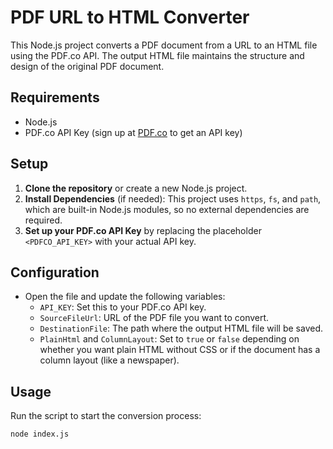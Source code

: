 # PDF URL to HTML Converter

This Node.js project converts a PDF document from a URL to an HTML file using the PDF.co API. The output HTML file maintains the structure and design of the original PDF document.

## Requirements
- Node.js
- PDF.co API Key (sign up at [PDF.co](https://pdf.co/) to get an API key)

## Setup
1. **Clone the repository** or create a new Node.js project.
2. **Install Dependencies** (if needed): This project uses `https`, `fs`, and `path`, which are built-in Node.js modules, so no external dependencies are required.
3. **Set up your PDF.co API Key** by replacing the placeholder `<PDFCO_API_KEY>` with your actual API key.

## Configuration
- Open the file and update the following variables:
  - `API_KEY`: Set this to your PDF.co API key.
  - `SourceFileUrl`: URL of the PDF file you want to convert.
  - `DestinationFile`: The path where the output HTML file will be saved.
  - `PlainHtml` and `ColumnLayout`: Set to `true` or `false` depending on whether you want plain HTML without CSS or if the document has a column layout (like a newspaper).

## Usage
Run the script to start the conversion process:
```bash
node index.js
